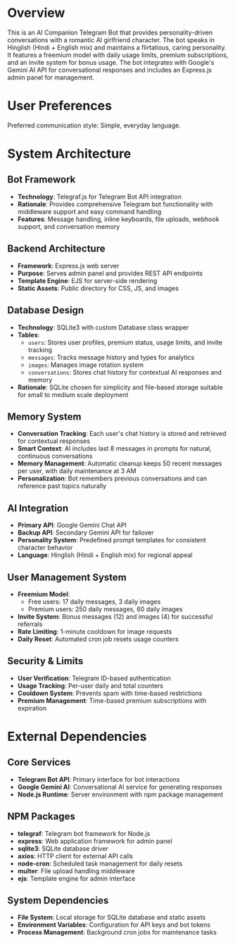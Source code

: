 # Overview

This is an AI Companion Telegram Bot that provides personality-driven conversations with a romantic AI girlfriend character. The bot speaks in Hinglish (Hindi + English mix) and maintains a flirtatious, caring personality. It features a freemium model with daily usage limits, premium subscriptions, and an invite system for bonus usage. The bot integrates with Google's Gemini AI API for conversational responses and includes an Express.js admin panel for management.

# User Preferences

Preferred communication style: Simple, everyday language.

# System Architecture

## Bot Framework
- **Technology**: Telegraf.js for Telegram Bot API integration
- **Rationale**: Provides comprehensive Telegram bot functionality with middleware support and easy command handling
- **Features**: Message handling, inline keyboards, file uploads, webhook support, and conversation memory

## Backend Architecture
- **Framework**: Express.js web server
- **Purpose**: Serves admin panel and provides REST API endpoints
- **Template Engine**: EJS for server-side rendering
- **Static Assets**: Public directory for CSS, JS, and images

## Database Design
- **Technology**: SQLite3 with custom Database class wrapper
- **Tables**:
  - `users`: Stores user profiles, premium status, usage limits, and invite tracking
  - `messages`: Tracks message history and types for analytics
  - `images`: Manages image rotation system
  - `conversations`: Stores chat history for contextual AI responses and memory
- **Rationale**: SQLite chosen for simplicity and file-based storage suitable for small to medium scale deployment

## Memory System
- **Conversation Tracking**: Each user's chat history is stored and retrieved for contextual responses
- **Smart Context**: AI includes last 8 messages in prompts for natural, continuous conversations
- **Memory Management**: Automatic cleanup keeps 50 recent messages per user, with daily maintenance at 3 AM
- **Personalization**: Bot remembers previous conversations and can reference past topics naturally

## AI Integration
- **Primary API**: Google Gemini Chat API
- **Backup API**: Secondary Gemini API for failover
- **Personality System**: Predefined prompt templates for consistent character behavior
- **Language**: Hinglish (Hindi + English mix) for regional appeal

## User Management System
- **Freemium Model**: 
  - Free users: 17 daily messages, 3 daily images
  - Premium users: 250 daily messages, 60 daily images
- **Invite System**: Bonus messages (12) and images (4) for successful referrals
- **Rate Limiting**: 1-minute cooldown for image requests
- **Daily Reset**: Automated cron job resets usage counters

## Security & Limits
- **User Verification**: Telegram ID-based authentication
- **Usage Tracking**: Per-user daily and total counters
- **Cooldown System**: Prevents spam with time-based restrictions
- **Premium Management**: Time-based premium subscriptions with expiration

# External Dependencies

## Core Services
- **Telegram Bot API**: Primary interface for bot interactions
- **Google Gemini AI**: Conversational AI service for generating responses
- **Node.js Runtime**: Server environment with npm package management

## NPM Packages
- **telegraf**: Telegram bot framework for Node.js
- **express**: Web application framework for admin panel
- **sqlite3**: SQLite database driver
- **axios**: HTTP client for external API calls
- **node-cron**: Scheduled task management for daily resets
- **multer**: File upload handling middleware
- **ejs**: Template engine for admin interface

## System Dependencies
- **File System**: Local storage for SQLite database and static assets
- **Environment Variables**: Configuration for API keys and bot tokens
- **Process Management**: Background cron jobs for maintenance tasks